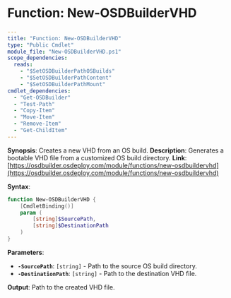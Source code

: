 # Function: New-OSDBuilderVHD

```yaml
---
title: "Function: New-OSDBuilderVHD"
type: "Public Cmdlet"
module_file: "New-OSDBuilderVHD.ps1"
scope_dependencies:
  reads:
    - "$SetOSDBuilderPathOSBuilds"
    - "$SetOSDBuilderPathContent"
    - "$SetOSDBuilderPathMount"
cmdlet_dependencies:
  - "Get-OSDBuilder"
  - "Test-Path"
  - "Copy-Item"
  - "Move-Item"
  - "Remove-Item"
  - "Get-ChildItem"
---
```

**Synopsis**: Creates a new VHD from an OS build.
**Description**: Generates a bootable VHD file from a customized OS build directory.
**Link**: [https://osdbuilder.osdeploy.com/module/functions/new-osdbuildervhd](https://osdbuilder.osdeploy.com/module/functions/new-osdbuildervhd)

**Syntax**:
```powershell
function New-OSDBuilderVHD {
    [CmdletBinding()]
    param (
        [string]$SourcePath,
        [string]$DestinationPath
    )
}
```

**Parameters**:
*   **`-SourcePath`**: `[string]` - Path to the source OS build directory.
*   **`-DestinationPath`**: `[string]` - Path to the destination VHD file.

**Output**: Path to the created VHD file.
